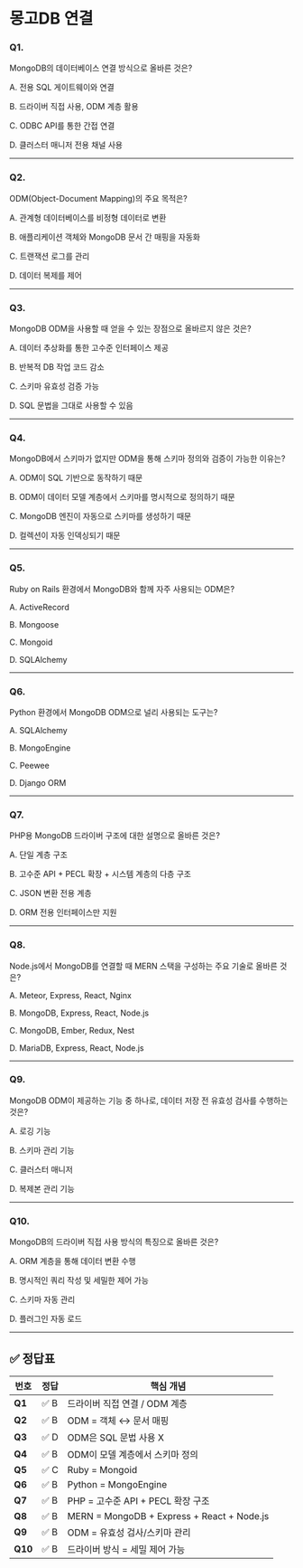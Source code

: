 # 몽고DB 연결
### **Q1.**

MongoDB의 데이터베이스 연결 방식으로 올바른 것은?

A. 전용 SQL 게이트웨이와 연결

B. 드라이버 직접 사용, ODM 계층 활용

C. ODBC API를 통한 간접 연결

D. 클러스터 매니저 전용 채널 사용

---

### **Q2.**

ODM(Object-Document Mapping)의 주요 목적은?

A. 관계형 데이터베이스를 비정형 데이터로 변환

B. 애플리케이션 객체와 MongoDB 문서 간 매핑을 자동화

C. 트랜잭션 로그를 관리

D. 데이터 복제를 제어

---

### **Q3.**

MongoDB ODM을 사용할 때 얻을 수 있는 장점으로 올바르지 않은 것은?

A. 데이터 추상화를 통한 고수준 인터페이스 제공

B. 반복적 DB 작업 코드 감소

C. 스키마 유효성 검증 가능

D. SQL 문법을 그대로 사용할 수 있음

---

### **Q4.**

MongoDB에서 스키마가 없지만 ODM을 통해 스키마 정의와 검증이 가능한 이유는?

A. ODM이 SQL 기반으로 동작하기 때문

B. ODM이 데이터 모델 계층에서 스키마를 명시적으로 정의하기 때문

C. MongoDB 엔진이 자동으로 스키마를 생성하기 때문

D. 컬렉션이 자동 인덱싱되기 때문

---

### **Q5.**

Ruby on Rails 환경에서 MongoDB와 함께 자주 사용되는 ODM은?

A. ActiveRecord

B. Mongoose

C. Mongoid

D. SQLAlchemy

---

### **Q6.**

Python 환경에서 MongoDB ODM으로 널리 사용되는 도구는?

A. SQLAlchemy

B. MongoEngine

C. Peewee

D. Django ORM

---

### **Q7.**

PHP용 MongoDB 드라이버 구조에 대한 설명으로 올바른 것은?

A. 단일 계층 구조

B. 고수준 API + PECL 확장 + 시스템 계층의 다층 구조

C. JSON 변환 전용 계층

D. ORM 전용 인터페이스만 지원

---

### **Q8.**

Node.js에서 MongoDB를 연결할 때 MERN 스택을 구성하는 주요 기술로 올바른 것은?

A. Meteor, Express, React, Nginx

B. MongoDB, Express, React, Node.js

C. MongoDB, Ember, Redux, Nest

D. MariaDB, Express, React, Node.js

---

### **Q9.**

MongoDB ODM이 제공하는 기능 중 하나로, 데이터 저장 전 유효성 검사를 수행하는 것은?

A. 로깅 기능

B. 스키마 관리 기능

C. 클러스터 매니저

D. 복제본 관리 기능

---

### **Q10.**

MongoDB의 드라이버 직접 사용 방식의 특징으로 올바른 것은?

A. ORM 계층을 통해 데이터 변환 수행

B. 명시적인 쿼리 작성 및 세밀한 제어 가능

C. 스키마 자동 관리

D. 플러그인 자동 로드

---

## ✅ 정답표

| 번호 | 정답 | 핵심 개념 |
| --- | --- | --- |
| **Q1** | ✅ B | 드라이버 직접 연결 / ODM 계층 |
| **Q2** | ✅ B | ODM = 객체 ↔ 문서 매핑 |
| **Q3** | ✅ D | ODM은 SQL 문법 사용 X |
| **Q4** | ✅ B | ODM이 모델 계층에서 스키마 정의 |
| **Q5** | ✅ C | Ruby = Mongoid |
| **Q6** | ✅ B | Python = MongoEngine |
| **Q7** | ✅ B | PHP = 고수준 API + PECL 확장 구조 |
| **Q8** | ✅ B | MERN = MongoDB + Express + React + Node.js |
| **Q9** | ✅ B | ODM = 유효성 검사/스키마 관리 |
| **Q10** | ✅ B | 드라이버 방식 = 세밀 제어 가능 |
